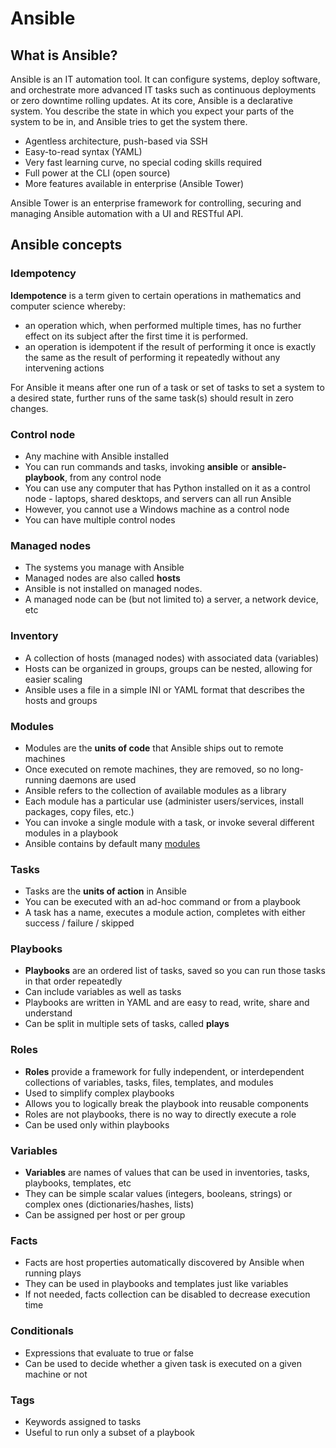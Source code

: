 # Ansible

## What is Ansible?
Ansible is an IT automation tool. It can configure systems, deploy software, and orchestrate more advanced IT tasks such as continuous deployments or zero downtime rolling updates.
At its core, Ansible is a declarative system. You describe the state in which you expect your parts of the system to be in, and Ansible tries to get the system there.

- Agentless architecture, push-based via SSH
- Easy-to-read syntax (YAML)
- Very fast learning curve, no special coding skills required
- Full power at the CLI (open source)
- More features available in enterprise (Ansible Tower)

Ansible Tower is an enterprise framework for controlling, securing and managing Ansible automation with a UI and RESTful API.

## Ansible concepts

### Idempotency
**Idempotence** is a term given to certain operations in mathematics and computer science whereby:
- an operation which, when performed multiple times, has no further effect on its subject after the first time it is performed.
- an operation is idempotent if the result of performing it once is exactly the same as the result of performing it repeatedly without any intervening actions

For Ansible it means after one run of a task or set of tasks to set a system to a desired state, further runs of the same task(s) should result in zero changes.

### Control node
- Any machine with Ansible installed
- You can run commands and tasks, invoking **ansible** or **ansible-playbook**, from any control node
- You can use any computer that has Python installed on it as a control node - laptops, shared desktops, and servers can all run Ansible
- However, you cannot use a Windows machine as a control node
- You can have multiple control nodes

### Managed nodes
- The systems you manage with Ansible
- Managed nodes are also called **hosts**
- Ansible is not installed on managed nodes.
- A managed node can be (but not limited to) a server, a network device, etc

### Inventory
- A collection of hosts (managed nodes) with associated data (variables)
- Hosts can be organized in groups, groups can be nested, allowing for easier scaling
- Ansible uses a file in a simple INI or YAML format that describes the hosts and groups

### Modules
- Modules are the **units of code** that Ansible ships out to remote machines
- Once executed on remote machines, they are removed, so no long-running daemons are used
- Ansible refers to the collection of available modules as a library
- Each module has a particular use (administer users/services, install packages, copy files, etc.)
- You can invoke a single module with a task, or invoke several different modules in a playbook
- Ansible contains by default many [modules](https://docs.ansible.com/ansible/latest/modules/modules_by_category.html#modules-by-category)

### Tasks
- Tasks are the **units of action** in Ansible
- You can be executed with an ad-hoc command or from a playbook
- A task has a name, executes a module action, completes with either success / failure / skipped

### Playbooks
- **Playbooks** are an ordered list of tasks, saved so you can run those tasks in that order repeatedly
- Can include variables as well as tasks
- Playbooks are written in YAML and are easy to read, write, share and understand
- Can be split in multiple sets of tasks, called **plays**

### Roles
- **Roles** provide a framework for fully independent, or interdependent collections of variables, tasks, files, templates, and modules
- Used to simplify complex playbooks
- Allows you to logically break the playbook into reusable components
- Roles are not playbooks, there is no way to directly execute a role
- Can be used only within playbooks

### Variables
- **Variables** are names of values that can be used in inventories, tasks, playbooks, templates, etc
- They can be simple scalar values (integers, booleans, strings) or complex ones (dictionaries/hashes, lists)
- Can be assigned per host or per group

### Facts
- Facts are host properties automatically discovered by Ansible when running plays
- They can be used in playbooks and templates just like variables
- If not needed, facts collection can be disabled to decrease execution time

### Conditionals
- Expressions that evaluate to true or false
- Can be used to decide whether a given task is executed on a given machine or not

### Tags
- Keywords assigned to tasks
- Useful to run only a subset of a playbook

